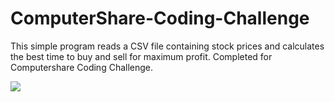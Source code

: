 # ComputerShare-Coding-Challenge

This simple program reads a CSV file containing stock prices and calculates the best time to buy and sell for maximum profit. Completed for Computershare Coding Challenge.

![](https://i.gyazo.com/8e7b1c703156c7b432a6f9f7a8be4012.png)
